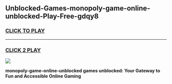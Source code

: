 
## Unblocked-Games-monopoly-game-online-unblocked-Play-Free-gdqy8
<h3>
<a href="https://premium76.site?title=monopoly-game-online-unblocked&ref=23A">CLICK TO PLAY</a></h3>
<hr>

<h3>
<a href="https://premium76.site?title=monopoly-game-online-unblocked&ref=23A">CLICK 2 PLAY</a>
  
</h3>

<a href="https://premium76.site?title=monopoly-game-online-unblocked&ref=23A"><img src="https://clearcache.store/games.png"></a>


**monopoly-game-online-unblocked games unblocked: Your Gateway to Fun and Accessible Online Gaming**
